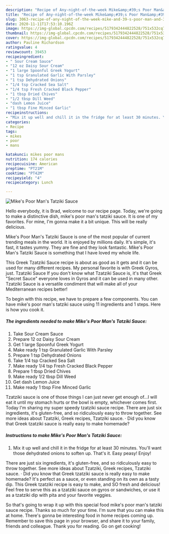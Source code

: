 ```yaml
---
description: "Recipe of Any-night-of-the-week Mike&amp;#39;s Poor Man&amp;#39;s Tatziki Sauce"
title: "Recipe of Any-night-of-the-week Mike&amp;#39;s Poor Man&amp;#39;s Tatziki Sauce"
slug: 3063-recipe-of-any-night-of-the-week-mike-and-39-s-poor-man-and-39-s-tatziki-sauce
date: 2020-11-11T17:53:10.196Z
image: https://img-global.cpcdn.com/recipes/5179342444822528/751x532cq70/mikes-poor-mans-tatziki-sauce-recipe-main-photo.jpg
thumbnail: https://img-global.cpcdn.com/recipes/5179342444822528/751x532cq70/mikes-poor-mans-tatziki-sauce-recipe-main-photo.jpg
cover: https://img-global.cpcdn.com/recipes/5179342444822528/751x532cq70/mikes-poor-mans-tatziki-sauce-recipe-main-photo.jpg
author: Pauline Richardson
ratingvalue: 4
reviewcount: 39453
recipeingredient:
- " Sour Cream Sauce"
- "12 oz Daisy Sour Cream"
- "1 large Spoonful Greek Yogurt"
- "1 tsp Granulated Garlic With Parsley"
- "1 tsp Dehydrated Onions"
- "1/4 tsp Cracked Sea Salt"
- "1/4 tsp Fresh Cracked Black Pepper"
- "1 tbsp Dried Chives"
- "1/2 tbsp Dill Weed"
- "dash Lemon Juice"
- "1 tbsp Fine Minced Garlic"
recipeinstructions:
- "Mix it up well and chill it in the fridge for at least 30 minutes. You&#39;ll want those dehydrated onions to soften up. That&#39;s it. Easy peasy! Enjoy!"
categories:
- Recipe
tags:
- mikes
- poor
- mans

katakunci: mikes poor mans 
nutrition: 174 calories
recipecuisine: American
preptime: "PT21M"
cooktime: "PT42M"
recipeyield: "4"
recipecategory: Lunch

---
```



![Mike&#39;s Poor Man&#39;s Tatziki Sauce](https://img-global.cpcdn.com/recipes/5179342444822528/751x532cq70/mikes-poor-mans-tatziki-sauce-recipe-main-photo.jpg)

Hello everybody, it is Brad, welcome to our recipe page. Today, we're going to make a distinctive dish, mike&#39;s poor man&#39;s tatziki sauce. It is one of my favorites. For mine, I'm gonna make it a bit unique. This will be really delicious.

Mike&#39;s Poor Man&#39;s Tatziki Sauce is one of the most popular of current trending meals in the world. It is enjoyed by millions daily. It's simple, it's fast, it tastes yummy. They are fine and they look fantastic. Mike&#39;s Poor Man&#39;s Tatziki Sauce is something that I have loved my whole life.

This Greek Tzatziki Sauce recipe is about as good as it gets and it can be used for many different recipes. My personal favorite is with Greek Gyros, just. Tzatziki Sauce If you don&#39;t know what Tzatziki Sauce is, it&#39;s that Greek &#34;Secret Sauce&#34; everyone loves in Gyros and it can be used in many other. Tzatziki Sauce is a versatile condiment that will make all of your Mediterranean recipes better!


To begin with this recipe, we have to prepare a few components. You can have mike&#39;s poor man&#39;s tatziki sauce using 11 ingredients and 1 steps. Here is how you cook it.

<!--inarticleads1-->

##### The ingredients needed to make Mike&#39;s Poor Man&#39;s Tatziki Sauce:

1. Take  Sour Cream Sauce
1. Prepare 12 oz Daisy Sour Cream
1. Get 1 large Spoonful Greek Yogurt
1. Make ready 1 tsp Granulated Garlic With Parsley
1. Prepare 1 tsp Dehydrated Onions
1. Take 1/4 tsp Cracked Sea Salt
1. Make ready 1/4 tsp Fresh Cracked Black Pepper
1. Prepare 1 tbsp Dried Chives
1. Make ready 1/2 tbsp Dill Weed
1. Get dash Lemon Juice
1. Make ready 1 tbsp Fine Minced Garlic


Tzatziki sauce is one of those things I can just never get enough of…I will eat it until my stomach hurts or the bowl is empty, whichever comes first. Today I&#39;m sharing my super speedy tzatziki sauce recipe. There are just six ingredients, it&#39;s gluten-free, and so ridiculously easy to throw together. See more ideas about Tzatziki, Greek recipes, Tzatziki sauce. · Did you know that Greek tzatziki sauce is really easy to make homemade? 

<!--inarticleads2-->

##### Instructions to make Mike&#39;s Poor Man&#39;s Tatziki Sauce:

1. Mix it up well and chill it in the fridge for at least 30 minutes. You&#39;ll want those dehydrated onions to soften up. That&#39;s it. Easy peasy! Enjoy!


There are just six ingredients, it&#39;s gluten-free, and so ridiculously easy to throw together. See more ideas about Tzatziki, Greek recipes, Tzatziki sauce. · Did you know that Greek tzatziki sauce is really easy to make homemade? It&#39;s perfect as a sauce, or even standing on its own as a tasty dip. This Greek tzatziki recipe is easy to make, and SO fresh and delicious! Feel free to serve this as a tzatziki sauce on gyros or sandwiches, or use it as a tzatziki dip with pita and your favorite veggies. 

So that's going to wrap it up with this special food mike&#39;s poor man&#39;s tatziki sauce recipe. Thanks so much for your time. I'm sure that you can make this at home. There's gonna be interesting food in home recipes coming up. Remember to save this page in your browser, and share it to your family, friends and colleague. Thank you for reading. Go on get cooking!
